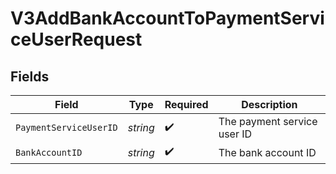 # V3AddBankAccountToPaymentServiceUserRequest


## Fields

| Field                       | Type                        | Required                    | Description                 |
| --------------------------- | --------------------------- | --------------------------- | --------------------------- |
| `PaymentServiceUserID`      | *string*                    | :heavy_check_mark:          | The payment service user ID |
| `BankAccountID`             | *string*                    | :heavy_check_mark:          | The bank account ID         |